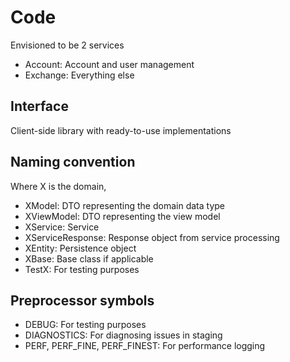 # Code
Envisioned to be 2 services
- Account: Account and user management
- Exchange: Everything else

## Interface
Client-side library with ready-to-use implementations

## Naming convention
Where X is the domain,

- XModel: DTO representing the domain data type
- XViewModel: DTO representing the view model
- XService: Service
- XServiceResponse: Response object from service processing
- XEntity: Persistence object
- XBase: Base class if applicable
- TestX: For testing purposes

## Preprocessor symbols
- DEBUG: For testing purposes
- DIAGNOSTICS: For diagnosing issues in staging
- PERF, PERF_FINE, PERF_FINEST: For performance logging
